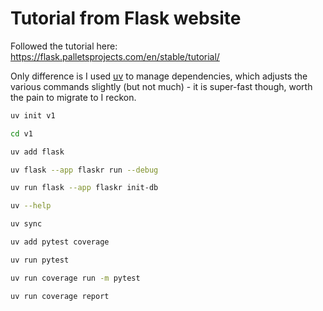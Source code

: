 # Tutorial from Flask website

Followed the tutorial here: https://flask.palletsprojects.com/en/stable/tutorial/

Only difference is I used [uv](https://github.com/astral-sh/uv) to manage dependencies, which adjusts the various commands slightly (but not much) - it is super-fast though, worth the pain to migrate to I reckon.

```zsh
uv init v1

cd v1

uv add flask

uv flask --app flaskr run --debug

uv run flask --app flaskr init-db    

uv --help   

uv sync

uv add pytest coverage

uv run pytest 

uv run coverage run -m pytest

uv run coverage report

```
